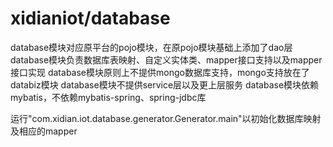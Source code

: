 # xidianiot/database

database模块对应原平台的pojo模块，在原pojo模块基础上添加了dao层
database模块负责数据库表映射、自定义实体类、mapper接口支持以及mapper接口实现
database模块原则上不提供mongo数据库支持，mongo支持放在了databiz模块
database模块不提供service层以及更上层服务
database模块依赖mybatis，不依赖mybatis-spring、spring-jdbc库

运行"com.xidian.iot.database.generator.Generator.main"以初始化数据库映射及相应的mapper